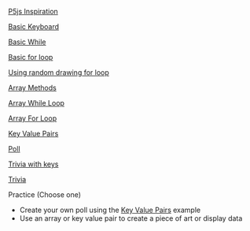 [P5js Inspiration](http://p5js.sketchpad.cc/sp/padlist/all-portfolio-sketches?)

[Basic Keyboard](https://github.com/zevenrodriguez/CIM540-640/blob/master/examples/p5Examples/week5/basicKeyboard/sketch.js)

[Basic While](https://github.com/zevenrodriguez/CIM540-640/blob/master/examples/p5Examples/week5/basicwhile/sketch.js)

[Basic for loop](https://github.com/zevenrodriguez/CIM540-640/blob/master/examples/p5Examples/week5/basicForLoop/sketch.js)

[Using random drawing for loop](https://github.com/zevenrodriguez/CIM540-640/blob/master/examples/p5Examples/week5/basicRandomForLoop/sketch.js)

[Array Methods](https://github.com/zevenrodriguez/CIM540-640/blob/master/examples/p5Examples/week5/arrayMethods/sketch.js)

[Array While Loop](https://github.com/zevenrodriguez/CIM540-640/blob/master/examples/p5Examples/week5/arrayDoWhile/sketch.js)

[Array For Loop](https://github.com/zevenrodriguez/CIM540-640/blob/master/examples/p5Examples/week5/arrayForLoop/sketch.js)

[Key Value Pairs](https://github.com/zevenrodriguez/CIM540-640/blob/master/examples/p5Examples/week5/keyvalue/sketch.js)

[Poll](https://github.com/zevenrodriguez/CIM540-640/blob/master/examples/p5Examples/week5/poll/sketch.js)

[Trivia with keys](https://github.com/zevenrodriguez/CIM540-640/blob/master/examples/p5Examples/week5/triviaKeys/sketch.js)

[Trivia](https://github.com/zevenrodriguez/CIM540-640/blob/master/examples/p5Examples/week5/trivia/sketch.js)

Practice (Choose one)

* Create your own poll using the [Key Value Pairs](https://github.com/zevenrodriguez/CIM540-640/blob/master/examples/p5Examples/week5/keyvalue/sketch.js) example
* Use an array or key value pair to create a piece of art or display data
